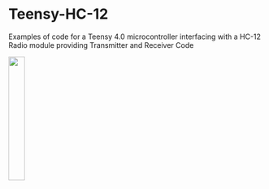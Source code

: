 # Teensy-HC-12
Examples of code for a Teensy 4.0 microcontroller interfacing with a HC-12 Radio module providing Transmitter and Receiver Code

<img src="https://user-images.githubusercontent.com/73143248/230800347-7e16826a-118e-4ef7-bd3e-61209bc0a2ed.jpg" width=25% height=25%  >
